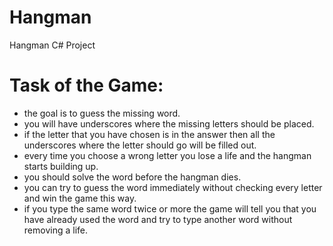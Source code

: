 # Hangman
Hangman C# Project
# Task of the Game:

- the goal is to guess the missing word.
- you will have underscores where the missing letters should be placed.
- if the letter that you have chosen is in the answer then all the underscores where the letter should go will be filled out.
- every time you choose a wrong letter you lose a life and the hangman starts building up.
- you should solve the word before the hangman dies.
- you can try to guess the word immediately without checking every letter and win the game this way.
- if you type the same word twice or more the game will tell you that you have already used the word and try to type another word without removing a life.